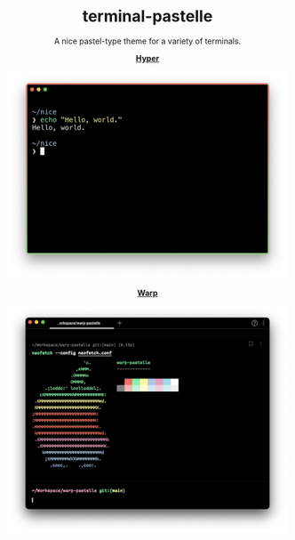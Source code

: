 <div align="center">
  <h1>terminal-pastelle</h1>
  <p>A nice pastel-type theme for a variety of terminals.</p>

  <p>

**[Hyper](https://github.com/dilanx/terminal-pastelle/tree/main/hyper)**

  </p>
  <a href="https://github.com/dilanx/terminal-pastelle/tree/main/hyper">
    <img src="hyper/image.png" alt="hyper-pastelle" width="640">
  </a>

  <p>

**[Warp](https://github.com/dilanx/terminal-pastelle/tree/main/warp)**

  </p>
  <a href="https://github.com/dilanx/terminal-pastelle/tree/main/warp">
    <img src="warp/image.png" alt="warp-pastelle" width="640">
  </a>
</div>
